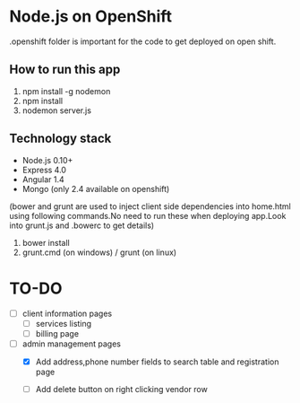 Node.js on OpenShift
====================================================================
.openshift folder is important for the code to get deployed on open shift.

How to run this app
--------------------
1. npm install -g nodemon
2. npm install
3. nodemon server.js 

Technology stack
-------------------
- Node.js 0.10+
- Express 4.0
- Angular 1.4
- Mongo (only 2.4 available on openshift)

(bower and grunt are used to inject client side dependencies into home.html using following commands.No need to run these when deploying app.Look into grunt.js and .bowerc to get details)

1. bower install
2. grunt.cmd (on windows) / grunt (on linux)


TO-DO
=====
- [ ] client information pages
  - [ ] services listing
  - [ ] billing page
  
- [ ] admin management pages
  - [x] Add address,phone number fields to search table and registration page
  - [ ] Add delete button on right clicking vendor row


